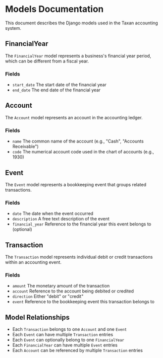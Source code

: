 # Models Documentation

This document describes the Django models used in the Taxan accounting system.

## FinancialYear

The `FinancialYear` model represents a business's financial year period, which can be different from a fiscal year.

### Fields

- `start_date` The start date of the financial year
- `end_date` The end date of the financial year

## Account

The `Account` model represents an account in the accounting ledger.

### Fields

- `name` The common name of the account (e.g., "Cash", "Accounts Receivable")
- `code` The numerical account code used in the chart of accounts (e.g., 1930)


## Event

The `Event` model represents a bookkeeping event that groups related transactions.

### Fields

- `date` The date when the event occurred
- `description` A free text description of the event
- `financial_year` Reference to the financial year this event belongs to (optional)

## Transaction

The `Transaction` model represents individual debit or credit transactions within an accounting event.

### Fields

- `amount` The monetary amount of the transaction
- `account` Reference to the account being debited or credited
- `direction` Either "debit" or "credit"
- `event` Reference to the bookkeeping event this transaction belongs to

## Model Relationships

- Each `Transaction` belongs to one `Account` and one `Event`
- Each `Event` can have multiple `Transaction` entries
- Each `Event` can optionally belong to one `FinancialYear`
- Each `FinancialYear` can have multiple `Event` entries
- Each `Account` can be referenced by multiple `Transaction` entries
